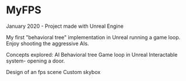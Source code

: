 # MyFPS

January 2020 - Project made with Unreal Engine

My first "behavioral tree" implementation in Unreal running a game loop. Enjoy shooting the aggressive AIs.

Concepts explored:
AI Behavioral tree
Game loop in Unreal
Interactable system- opening a door.

Design of an fps scene
Custom skybox

